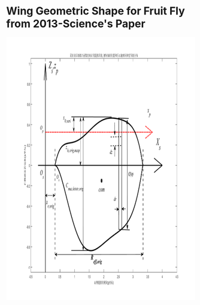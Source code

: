 # Wing Geometric Shape for Fruit Fly from 2013-Science's Paper

<div align=center>
<img src="https://github.com/xijunke/wing_shape_of_fruit_fly/blob/master/pic_png_tif_eps_pdf/coordination_xy_4.png" width="1200" height="700"/>
</div>

